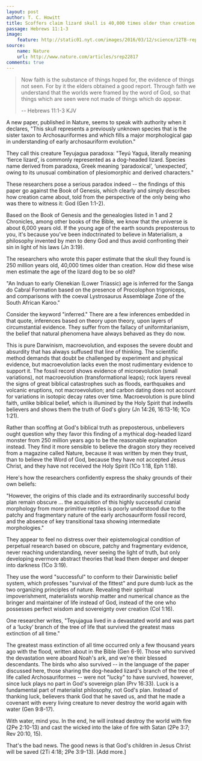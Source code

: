 ```yaml
---
layout: post
author: T. C. Howitt
title: Scoffers claim lizard skull is 40,000 times older than creation
passage: Hebrews 11:1-3
image:
    feature: http://static01.nyt.com/images/2016/03/12/science/12TB-reptile/12TB-reptile-articleLarge.jpg
source:
    name: Nature
    url: http://www.nature.com/articles/srep22817
comments: true
---
```


> Now faith is the substance of things hoped for, the evidence of things not seen.  For by it the elders obtained a good report.  Through faith we understand that the worlds were framed by the word of God, so that things which are seen were not made of things which do appear.
>
> -- Hebrews 11:1-3 KJV

A new paper, published in Nature, seems to speak with authority when it declares, "This skull represents a previously unknown species that is the sister taxon to Archosauriformes and which fills a major morphological gap in understanding of early archosauriform evolution."

They call this creature Teyujagua paradoxa: "Teyú Yaguá, literally meaning ‘fierce lizard’, is commonly represented as a dog-headed lizard. Species name derived from paradoxa, Greek meaning ‘paradoxical’, ‘unexpected’, owing to its unusual combination of plesiomorphic and derived characters."

These researchers pose a serious paradox indeed -- the findings of this paper go against the Book of Genesis, which clearly and simply describes how creation came about, told from the perspective of the only being who was there to witness it: God (Gen 1:1-2).

Based on the Book of Genesis and the genealogies listed in 1 and 2 Chronicles, among other books of the Bible, we know that the universe is about 6,000 years old.  If the young age of the earth sounds preposterous to you, it's because you've been indoctrinated to believe in Materialism, a philosophy invented by men to deny God and thus avoid confronting their sin in light of his laws (Jn 3:19).

The researchers who wrote this paper estimate that the skull they found is 250 million years old, 40,000 times older than creation.  How did these wise men estimate the age of the lizard dog to be so old?

"An Induan to early Olenekian (Lower Triassic) age is inferred for the Sanga do Cabral Formation based on the presence of Procolophon trigoniceps, and comparisons with the coeval Lystrosaurus Assemblage Zone of the South African Karoo."

Consider the keyword "inferred."  There are a few inferences embedded in that quote, inferences based on theory upon theory, upon layers of circumstantial evidence.  They suffer from the fallacy of uniformitarianism, the belief that natural phenomena have always behaved as they do now.

This is pure Darwinism, macroevolution, and exposes the severe doubt and absurdity that has always suffused that line of thinking.  The scientific method demands that doubt be challenged by experiment and physical evidence, but macroevolution lacks even the most rudimentary evidence to support it.  The fossil record shows evidence of microevolution (small variations), not macroevolution (transformational leaps); rock layers reveal the signs of great biblical catastrophes such as floods, earthquakes and volcanic eruptions, not macroevolution; and carbon dating does not account for variations in isotopic decay rates over time.  Macroevolution is pure blind faith, unlike biblical belief, which is illumined by the Holy Spirit that indwells believers and shows them the truth of God's glory (Jn 14:26, 16:13-16; 1Co 1:21).

Rather than scoffing at God's biblical truth as preposterous, unbelievers ought question why they favor this finding of a mythical dog-headed lizard monster from 250 million years ago to be the reasonable explanation instead.  They find it more sensible to believe the dragon story they received from a magazine called Nature, because it was written by men they trust, than to believe the Word of God, because they have not accepted Jesus Christ, and they have not received the Holy Spirit (1Co 1:18, Eph 1:18).

Here's how the researchers confidently express the shaky grounds of their own beliefs:

"However, the origins of this clade and its extraordinarily successful body plan remain obscure ... the acquisition of this highly successful cranial morphology from more primitive reptiles is poorly understood due to the patchy and fragmentary nature of the early archosauriform fossil record, and the absence of key transitional taxa showing intermediate morphologies."

They appear to feel no distress over their epistemological condition of perpetual research based on obscure, patchy and fragmentary evidence, never reaching understanding, never seeing the light of truth, but only developing evermore abstract theories that lead them deeper and deeper into darkness (1Co 3:19).

They use the word "successful" to conform to their Darwinistic belief system, which professes "survival of the fittest" and pure dumb luck as the two organizing principles of nature.  Revealing their spiritual impoverishment, materialists worship matter and numerical chance as the bringer and maintainer of life instead of God, instead of the one who possesses perfect wisdom and sovereignty over creation (Col 1:16).

One researcher writes, "Teyujagua lived in a devastated world and was part of a ‘lucky’ branch of the tree of life that survived the greatest mass extinction of all time."

The greatest mass extinction of all time occurred only a few thousand years ago with the flood, written about in the Bible (Gen 6-9).  Those who survived the devastation were aboard Noah's ark, and we're their blessed descendants.  The birds who also survived -- in the language of the paper discussed here, those sharing the dog-headed lizard's branch of the tree of life called Archosauriformes -- were not "lucky" to have survived, however, since luck plays no part in God's sovereign plan (Prv 16:33).  Luck is a fundamental part of materialist philosophy, not God's plan.  Instead of thanking luck, believers thank God that he saved us, and that he made a covenant with every living creature to never destroy the world again with water (Gen 9:8-17).

With water, mind you.  In the end, he will instead destroy the world with fire (2Pe 2:10-13) and cast the wicked into the lake of fire with Satan (2Pe 3:7; Rev 20:10, 15).

That's the bad news.  The good news is that God's children in Jesus Christ will be saved (2Ti 4:18; 2Pe 3:9-13).  [Add more.]